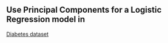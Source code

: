## Use Principal Components for a Logistic Regression model in 
[Diabetes dataset](https://raw.githubusercontent.com/mpHarm88/datasets/master/diabetes.csv)
